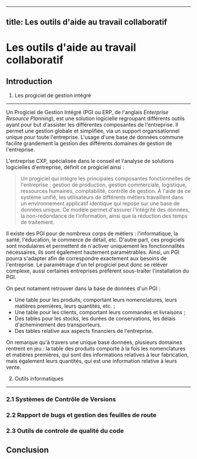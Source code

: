 ----
title: Les outils d'aide au travail collaboratif
----

Les outils d'aide au travail collaboratif
=====================================

Introduction
------------

1. Les progiciel de gestion intégré
-----------------------------------

Un Progiciel de Gestion Intégré (PGI ou ERP, de l'anglais *Enterprise Resource Planning*), est une solution logicielle regroupant différents outils ayant pour but d'assister les différentes composantes de l'entreprise. Il permet une gestion globale et simplifiée, via un support organisationnel unique pour toute l'entreprise. L'usage d'une base de données commune facilite grandement la gestion des différents domaines de gestion de l'entreprise.

L'entreprise CXP, spécialisée dans le conseil et l'analyse de solutions logicielles d'entreprise, définit ce progiciel ainsi :

> Un progiciel qui intègre les principales composantes fonctionnelles de l'entreprise : gestion de production, gestion commerciale, logistique, ressources humaines, comptabilité, contrôle de gestion.
> À l'aide de ce système unifié, les utilisateurs de différents métiers travaillent dans un environnement applicatif identique qui repose sur une base de données unique. Ce modèle permet d'assurer l’intégrité des données, la non-redondance de l'information, ainsi que la réduction des temps de traitement.

Il existe des PGI pour de nombreux corps de métiers : l'informatique, la santé, l'éducation, le commerce de détail, etc. D'autre part, ces progiciels sont modulaires et permettent de n'activer uniquement les fonctionnalités nécessaires, ils sont également hautement paramètrables. Ainsi, un PGI pourra s'adapter afin de correspondre exactement aux besoins de l'entreprise. Le paramétrage d'un tel progiciel peut donc se réléver complexe, aussi certaines entreprises préfèrent sous-traiter l'installation du PGI.

On peut notament retrouver dans la base de données d'un PGI :

- Une table pour les produits, comportant leurs nomenclatures, leurs matières premières, leurs quantités, etc. ;
- Une table pour les clients, comportant leurs commandes et livraisons ;
- Des tables pour les stocks, les durées de conservations, les délais d'acheminement des transporteurs.
- Des tables relative aux aspects financiers de l'entreprise.

On remarque qu'à travers une unique base données, plusieurs domaines rentrent en jeu : la table des produits comporte à la fois les nomenclatures et matières premières, qui sont des informations relatives à leur fabrication, mais également leurs quantités, qui est une information relative à leurs vente.

2. Outils informatiques
-----------------------

### 2.1 Systèmes de Contrôle de Versions ###


### 2.2 Rapport de bugs et gestion des feuilles de route ###


### 2.3 Outils de controle de qualité du code ###

Conclusion
----------


